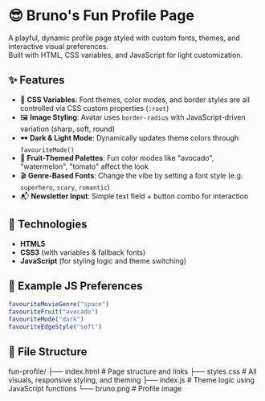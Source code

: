 # 😎 Bruno's Fun Profile Page

A playful, dynamic profile page styled with custom fonts, themes, and interactive visual preferences.  
Built with HTML, CSS variables, and JavaScript for light customization.

## ✨ Features

- 🎨 **CSS Variables**: Font themes, color modes, and border styles are all controlled via CSS custom properties (`:root`)
- 🖼️ **Image Styling**: Avatar uses `border-radius` with JavaScript-driven variation (sharp, soft, round)
- 🕶️ **Dark & Light Mode**: Dynamically updates theme colors through `favouriteMode()`
- 🍓 **Fruit-Themed Palettes**: Fun color modes like "avocado", "watermelon", "tomato" affect the look
- 🎬 **Genre-Based Fonts**: Change the vibe by setting a font style (e.g. `superhero`, `scary`, `romantic`)
- 📬 **Newsletter Input**: Simple text field + button combo for interaction

## 🧠 Technologies

- **HTML5**
- **CSS3** (with variables & fallback fonts)
- **JavaScript** (for styling logic and theme switching)

## 🎯 Example JS Preferences

```js
favouriteMovieGenre("space")
favouriteFruit("avocado")
favouriteMode("dark")
favouriteEdgeStyle("soft")
```

## 📁 File Structure

fun-profile/
├── index.html       # Page structure and links
├── styles.css       # All visuals, responsive styling, and theming
├── index.js         # Theme logic using JavaScript functions
└── bruno.png        # Profile image